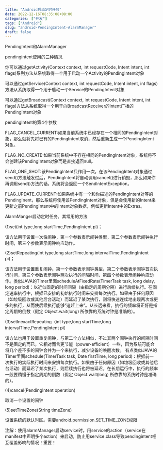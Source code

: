 ```yaml
---
title: "Android启动定时任务"
date: 2022-12-16T08:35:08+08:00
categories: ["开发"]
tags: ["Android"]
slug: "android-PendingIntent-AlarmManager"
draft: false
---
```


PendingIntent和AlarmManager

pendingintent使用的三种情况

你可以通过getActivity(Context context, int requestCode, Intent intent, int flags)系列方法从系统取得一个用于启动一个Activity的PendingIntent对象

可以通过getService(Context context, int requestCode, Intent intent, int flags)方法从系统取得一个用于启动一个Service的PendingIntent对象

可以通过getBroadcast(Context context, int requestCode, Intent intent, int flags)方法从系统取得一个用于向BroadcastReceiver的Intent广播的PendingIntent对象

pendingIntent的第4个参数

FLAG_CANCEL_CURRENT:如果当前系统中已经存在一个相同的PendingIntent对象，那么就将先将已有的PendingIntent取消，然后重新生成一个PendingIntent对象。

FLAG_NO_CREATE:如果当前系统中不存在相同的PendingIntent对象，系统将不会创建该PendingIntent对象而是直接返回null。

FLAG_ONE_SHOT:该PendingIntent只作用一次。在该PendingIntent对象通过send()方法触发过后，PendingIntent将自动调用cancel()进行销毁，那么如果你再调用send()方法的话，系统将会返回一个SendIntentException。

FLAG_UPDATE_CURRENT:如果系统中有一个和你描述的PendingIntent对等的PendingInent，那么系统将使用该PendingIntent对象，但是会使用新的Intent来更新之前PendingIntent中的Intent对象数据，例如更新Intent中的Extras。

AlarmManger启动定时任务，其常用的方法

(1)set(int type,long startTime,PendingIntent pi)；

该方法用于设置一次性闹钟，第一个参数表示闹钟类型，第二个参数表示闹钟执行时间，第三个参数表示闹钟响应动作。

(2)setRepeating(int type,long startTime,long intervalTime,PendingIntent pi)；

该方法用于设置重复闹钟，第一个参数表示闹钟类型，第二个参数表示闹钟首次执行时间，第三个参数表示闹钟两次执行的间隔时间，第四个参数表示闹钟响应动作。类似JAVA的Timer里面scheduleAtFixedRate(TimerTask task, long delay, long period)：以近似固定的时间间隔（由指定的周期分隔）进行后续执行。在固定速率执行中，根据已安排的初始执行时间来安排每次执行。如果由于任何原因（如垃圾回收或其他后台活动）而延迟了某次执行，则将快速连续地出现两次或更多的执行，从而使后续执行能够“追赶上来”。从长远来看，执行的频率将正好是指定周期的倒数（假定 Object.wait(long) 所依靠的系统时钟是准确的）。

(3)setInexactRepeating（int type,long startTime,long intervalTime,PendingIntent pi）

该方法也用于设置重复闹钟，与第二个方法相似，不过其两个闹钟执行的间隔时间不是固定的而已。它相对而言更节能（power-efficient）一些，因为系统可能会将几个差不多的闹钟合并为一个来执行，减少设备的唤醒次数。 有点类似JAVA的Timer里面schedule(TimerTask task, Date firstTime, long period)：根据前一次执行的实际执行时间来安排每次执行。如果由于任何原因（如垃圾回收或其他后台活动）而延迟了某次执行，则后续执行也将被延迟。在长期运行中，执行的频率一般要稍慢于指定周期的倒数（假定 Object.wait(long) 所依靠的系统时钟是准确的）。

(4)cancel(PendingIntent operation)

取消一个设置的闹钟

(5)setTimeZone(String timeZone)

设置系统的默认时区。需要android.permission.SET_TIME_ZONE权限

注解：使用alarmManager启动service时，用service的action（service在manifest中声明多个action）来启动，防止用service.class导致pendingintent相互覆盖影响的情况！重要！